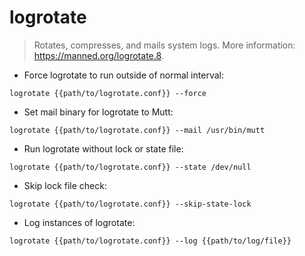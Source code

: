# logrotate

> Rotates, compresses, and mails system logs.
> More information: <https://manned.org/logrotate.8>.

- Force logrotate to run outside of normal interval:

`logrotate {{path/to/logrotate.conf}} --force`

- Set mail binary for logrotate to Mutt:

`logrotate {{path/to/logrotate.conf}} --mail /usr/bin/mutt`

- Run logrotate without lock or state file:

`logrotate {{path/to/logrotate.conf}} --state /dev/null`

- Skip lock file check:

`logrotate {{path/to/logrotate.conf}} --skip-state-lock`

- Log instances of logrotate:

`logrotate {{path/to/logrotate.conf}} --log {{path/to/log/file}}`
